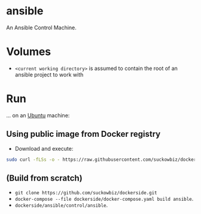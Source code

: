 # ansible
An Ansible Control Machine.

# Volumes
- `<current working directory>` is assumed to contain the root of an ansible project to work with

# Run
...  on an [Ubuntu](http://www.ubuntu.com/download/desktop) machine:

## Using public image from Docker registry
- Download and execute:

```bash
sudo curl -fLSs -o - https://raw.githubusercontent.com/suckowbiz/dockerside/master/ansible/control/ansible > /usr/bin/ansible && sudo chmod +x /usr/bin/ansible
```

## (Build from scratch) 
- `git clone https://github.com/suckowbiz/dockerside.git`
- `docker-compose --file dockerside/docker-compose.yaml build ansible`.
- `dockerside/ansible/control/ansible`.